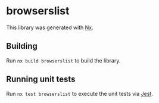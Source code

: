 # browserslist

This library was generated with [Nx](https://nx.dev).

## Building

Run `nx build browserslist` to build the library.

## Running unit tests

Run `nx test browserslist` to execute the unit tests via [Jest](https://jestjs.io).
